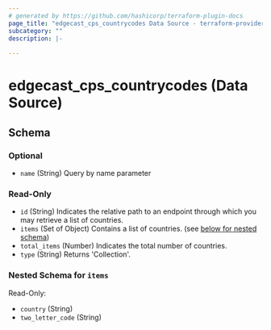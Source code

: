 ```yaml
---
# generated by https://github.com/hashicorp/terraform-plugin-docs
page_title: "edgecast_cps_countrycodes Data Source - terraform-provider-ec"
subcategory: ""
description: |-
  
---
```


# edgecast_cps_countrycodes (Data Source)





<!-- schema generated by tfplugindocs -->
## Schema

### Optional

- `name` (String) Query by name parameter

### Read-Only

- `id` (String) Indicates the relative path to an endpoint through which you may retrieve a list of countries.
- `items` (Set of Object) Contains a list of countries. (see [below for nested schema](#nestedatt--items))
- `total_items` (Number) Indicates the total number of countries.
- `type` (String) Returns 'Collection'.

<a id="nestedatt--items"></a>
### Nested Schema for `items`

Read-Only:

- `country` (String)
- `two_letter_code` (String)


